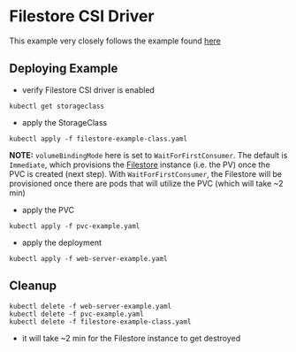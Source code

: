 # Filestore CSI Driver
This example very closely follows the example found [here](https://cloud.google.com/kubernetes-engine/docs/how-to/persistent-volumes/filestore-csi-driver#access_a_volume_using_the)


## Deploying Example
- verify Filestore CSI driver is enabled
```
kubectl get storageclass
```

- apply the StorageClass
```
kubectl apply -f filestore-example-class.yaml
```

**NOTE:** `volumeBindingMode` here is set to `WaitForFirstConsumer`.  The default is `Immediate`, which provisions the [Filestore](https://cloud.google.com/filestore) instance (i.e. the PV) once the PVC is created (next step).  With `WaitForFirstConsumer`, the Filestore will be provisioned once there are pods that will utilize the PVC (which will take ~2 min)

- apply the PVC
```
kubectl apply -f pvc-example.yaml
```

- apply the deployment
```
kubectl apply -f web-server-example.yaml
```

## Cleanup
```
kubectl delete -f web-server-example.yaml
kubectl delete -f pvc-example.yaml
kubectl delete -f filestore-example-class.yaml
```
- it will take ~2 min for the Filestore instance to get destroyed
